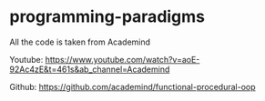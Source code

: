 # programming-paradigms

All the code is taken from Academind

Youtube: https://www.youtube.com/watch?v=aoE-92Ac4zE&t=461s&ab_channel=Academind

Github: https://github.com/academind/functional-procedural-oop

